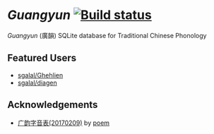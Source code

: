 # _Guangyun_ [![Build status](https://ci.appveyor.com/api/projects/status/94tnbkamru7vk0iu?svg=true)](https://ci.appveyor.com/project/chromezh/guangyun)

_Guangyun_ (廣韻) SQLite database for Traditional Chinese Phonology

## Featured Users

* [sgalal/Ghehlien](https://github.com/sgalal/Ghehlien)
* [sgalal/diagen](https://github.com/sgalal/diagen)

## Acknowledgements

* [广韵字音表(20170209)](https://zhuanlan.zhihu.com/p/20430939) by [poem](https://www.zhihu.com/people/poem)
